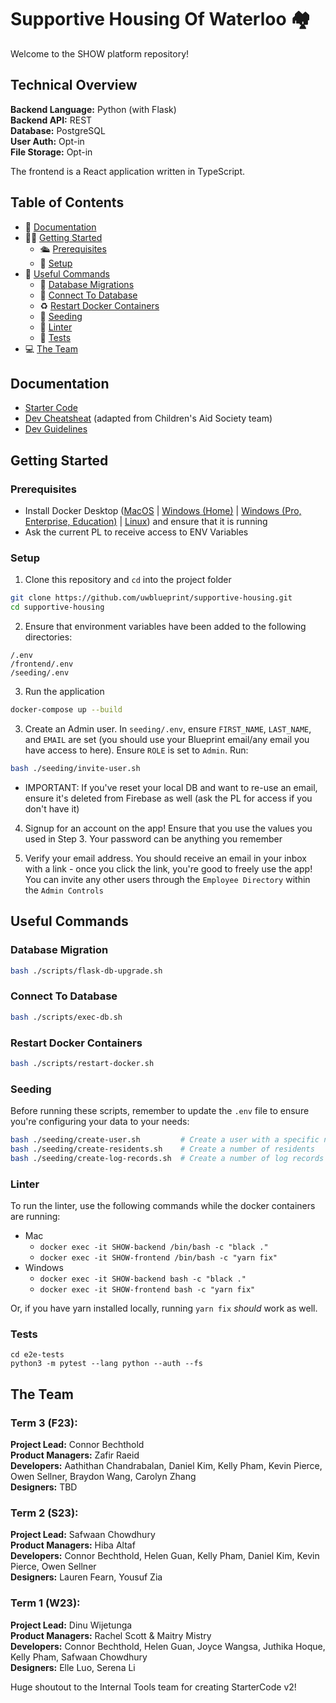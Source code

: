 # Supportive Housing Of Waterloo 🏘️
Welcome to the SHOW platform repository!

## Technical Overview
**Backend Language:** Python (with Flask)<br>
**Backend API:** REST<br>
**Database:** PostgreSQL<br>
**User Auth:** Opt-in<br>
**File Storage:** Opt-in<br>

The frontend is a React application written in TypeScript.

## Table of Contents
* 📝 [Documentation](#documentation)
* 👨‍💻 [Getting Started](#getting-started)
  * 🛳️ [Prerequisites](#prerequisites)
  * 🔨 [Setup](#setup)
* 🧰 [Useful Commands](#useful-commands)
  * 🚙 [Database Migrations](#database-migration)
  * 🔌 [Connect To Database](#connect-to-database)
  * ♻️ [Restart Docker Containers](#restart-docker-containers)
  * 🌱 [Seeding](#seeding)
  * 👕 [Linter](#linter)
  * 🧪 [Tests](#tests)     
* 💻 [The Team](#the-team)

## Documentation

- [Starter Code](https://uwblueprint.github.io/starter-code-v2)
- [Dev Cheatsheat](https://www.notion.so/uwblueprintexecs/Dev-Cheat-Sheet-from-CAS-65c53ce229ca4e91aa3abfe2079ac383) (adapted from Children's Aid Society team)
- [Dev Guidelines](https://www.notion.so/uwblueprintexecs/Dev-Guidelines-9ebd726d5b244e2094c54e10afc7303a)

## Getting Started

### Prerequisites
- Install Docker Desktop ([MacOS](https://docs.docker.com/desktop/install/mac-install/) | [Windows (Home)](https://docs.docker.com/desktop/install/windows-install/) | [Windows (Pro, Enterprise, Education)](https://docs.docker.com/desktop/install/windows-install/) | [Linux](https://docs.docker.com/engine/install/#server)) and ensure that it is running
- Ask the current PL to receive access to ENV Variables

### Setup
1. Clone this repository and `cd` into the project folder
```bash
git clone https://github.com/uwblueprint/supportive-housing.git
cd supportive-housing
```

2. Ensure that environment variables have been added to the following directories:
```
/.env
/frontend/.env
/seeding/.env
```

3. Run the application
```bash
docker-compose up --build
```

3. Create an Admin user. In `seeding/.env`, ensure `FIRST_NAME`, `LAST_NAME`, and `EMAIL` are set (you should use your Blueprint email/any email you have access to here). Ensure `ROLE` is set to `Admin`. Run:
```bash
bash ./seeding/invite-user.sh
```
- IMPORTANT: If you've reset your local DB and want to re-use an email, ensure it's deleted from Firebase as well (ask the PL for access if you don't have it)

4. Signup for an account on the app! Ensure that you use the values you used in Step 3. Your password can be anything you remember

5. Verify your email address. You should receive an email in your inbox with a link - once you click the link, you're good to freely use the app! You can invite any other users through the `Employee Directory` within the `Admin Controls`

## Useful Commands

### Database Migration
```bash
bash ./scripts/flask-db-upgrade.sh
```

### Connect To Database 
```bash
bash ./scripts/exec-db.sh
```

### Restart Docker Containers
```bash
bash ./scripts/restart-docker.sh
```

### Seeding
Before running these scripts, remember to update the `.env` file to ensure you're configuring your data to your needs:
```bash
bash ./seeding/create-user.sh         # Create a user with a specific name and role
bash ./seeding/create-residents.sh    # Create a number of residents
bash ./seeding/create-log-records.sh  # Create a number of log records
```

### Linter 
To run the linter, use the following commands while the docker containers are running:
- Mac
  - `docker exec -it SHOW-backend /bin/bash -c "black ."`
  - `docker exec -it SHOW-frontend /bin/bash -c "yarn fix"`
- Windows
  - `docker exec -it SHOW-backend bash -c "black ."`
  - `docker exec -it SHOW-frontend bash -c "yarn fix"`

Or, if you have yarn installed locally, running `yarn fix` *should* work as well.

### Tests
```
cd e2e-tests
python3 -m pytest --lang python --auth --fs
```
## The Team
### Term 3 (F23):
**Project Lead:** Connor Bechthold<br>
**Product Managers:** Zafir Raeid<br>
**Developers:** Aathithan Chandrabalan, Daniel Kim, Kelly Pham, Kevin Pierce, Owen Sellner, Braydon Wang, Carolyn Zhang<br>
**Designers:** TBD<br>

### Term 2 (S23):
**Project Lead:** Safwaan Chowdhury<br>
**Product Managers:** Hiba Altaf<br>
**Developers:** Connor Bechthold, Helen Guan, Kelly Pham, Daniel Kim, Kevin Pierce, Owen Sellner<br>
**Designers:** Lauren Fearn, Yousuf Zia<br>

### Term 1 (W23):
**Project Lead:** Dinu Wijetunga<br>
**Product Managers:** Rachel Scott & Maitry Mistry<br>
**Developers:** Connor Bechthold, Helen Guan, Joyce Wangsa, Juthika Hoque, Kelly Pham, Safwaan Chowdhury<br>
**Designers:** Elle Luo, Serena Li<br>

Huge shoutout to the Internal Tools team for creating StarterCode v2!<br>
